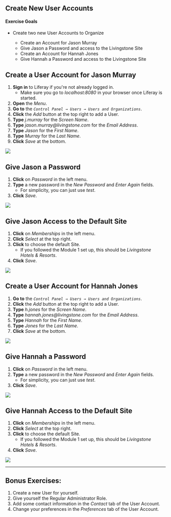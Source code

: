 ## Create New User Accounts

<div class="ahead">
<h4>Exercise Goals</h4>
<ul>
    <li>Create two new User Accounts to Organize</li>
    <ul>
        <li>Create an Account for Jason Murray</li>
        <li>Give Jason a Password and access to the Livingstone Site</li>
        <li>Create an Account for Hannah Jones</li>
        <li>Give Hannah a Password and access to the Livingstone Site</li>
    </ul>
</ul>
</div>

## Create a User Account for Jason Murray

1. **Sign in** to Liferay if you're not already logged in.
    * Make sure you go to _localhost:8080_ in your browser once Liferay is started.
2. **Open** the _Menu_.
3. **Go to** the _`Control Panel → Users → Users and Organizations`_.
4. **Click** the _Add_ button at the top right to add a User.
5. **Type** _j.murray_ for the _Screen Name_.
6. **Type** _jason.murray@livingstone.com_ for the _Email Address_.
7. **Type** _Jason_ for the _First Name_.
8. **Type** _Murray_ for the _Last Name_.
9. **Click** _Save_ at the bottom.

<img src="../images/jmurray-added.png" style="max-height: 25%" />

## Give Jason a Password

1. **Click** on _Password_ in the left menu.
2. **Type** a new password in the _New Password_ and _Enter Again_ fields.
    * For simplicity, you can just use _test_.
3. **Click** _Save_.

<img src="../images/added-password.png" style="max-height: 30%" />

## Give Jason Access to the Default Site

1. **Click** on _Memberships_ in the left menu.
2. **Click** _Select_ at the top right.
3. **Click** to choose the default Site.
    * If you followed the Module 1 set up, this should be _Livingstone Hotels & Resorts_.
4. **Click** _Save_.

<img src="../images/site-membership.png" style="max-height: 30%" />

## Create a User Account for Hannah Jones

1. **Go to** the _`Control Panel → Users → Users and Organizations`_.
2. **Click** the _Add_ button at the top right to add a User.
3. **Type** _h.jones_ for the _Screen Name_.
4. **Type** _hannah.jones@livingstone.com_ for the _Email Address_.
5. **Type** _Hannah_ for the _First Name_.
6. **Type** _Jones_ for the _Last Name_.
7. **Click** _Save_ at the bottom.

<img src="../images/hannah-added.png" style="max-height: 25%" />

## Give Hannah a Password

1. **Click** on _Password_ in the left menu.
2. **Type** a new password in the _New Password_ and _Enter Again_ fields.
    * For simplicity, you can just use _test_.
3. **Click** _Save_.

<img src="../images/added-password.png" style="max-height: 30%" />

## Give Hannah Access to the Default Site

1. **Click** on _Memberships_ in the left menu.
2. **Click** _Select_ at the top right.
3. **Click** to choose the default Site.
    * If you followed the Module 1 set up, this should be _Livingstone Hotels & Resorts_.
4. **Click** _Save_.

<img src="../images/site-membership.png" style="max-height: 30%" />

---

## Bonus Exercises:

1. Create a new User for yourself.
2. Give yourself the Regular Administrator Role.
3. Add some contact information in the _Contact_ tab of the User Account.
4. Change your preferences in the _Preferences_ tab of the User Account.